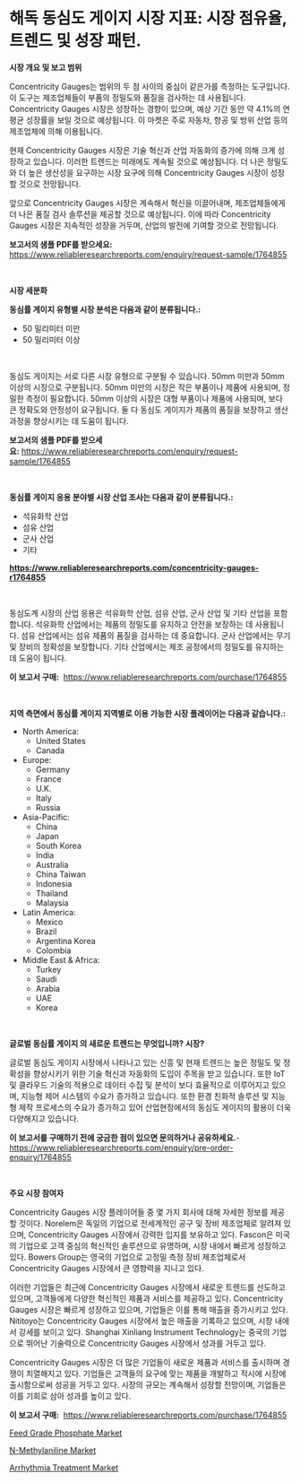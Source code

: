 <p><h1>해독 동심도 게이지 시장 지표: 시장 점유율, 트렌드 및 성장 패턴.</h1></p><p><strong>시장 개요 및 보고 범위</strong></p>
<p><p>Concentricity Gauges는 범위의 두 점 사이의 중심이 같은가를 측정하는 도구입니다. 이 도구는 제조업체들이 부품의 정밀도와 품질을 검사하는 데 사용됩니다. Concentricity Gauges 시장은 성장하는 경향이 있으며, 예상 기간 동안 약 4.1%의 연평균 성장률을 보일 것으로 예상됩니다. 이 마켓은 주로 자동차, 항공 및 방위 산업 등의 제조업체에 의해 이용됩니다.</p><p>현재 Concentricity Gauges 시장은 기술 혁신과 산업 자동화의 증가에 의해 크게 성장하고 있습니다. 이러한 트렌드는 미래에도 계속될 것으로 예상됩니다. 더 나은 정밀도와 더 높은 생산성을 요구하는 시장 요구에 의해 Concentricity Gauges 시장이 성장할 것으로 전망됩니다.</p><p>앞으로 Concentricity Gauges 시장은 계속해서 혁신을 이끌어내며, 제조업체들에게 더 나은 품질 검사 솔루션을 제공할 것으로 예상됩니다. 이에 따라 Concentricity Gauges 시장은 지속적인 성장을 거두며, 산업의 발전에 기여할 것으로 전망됩니다.</p></p>
<p><strong>보고서의 샘플 PDF를 받으세요:</strong> <a href="https://www.reliableresearchreports.com/enquiry/request-sample/1764855">https://www.reliableresearchreports.com/enquiry/request-sample/1764855</a></p>
<p>&nbsp;</p>
<p><strong>시장 세분화</strong></p>
<p><strong>동심률 게이지 유형별 시장 분석은 다음과 같이 분류됩니다.:</strong></p>
<p><ul><li>50 밀리미터 미만</li><li>50 밀리미터 이상</li></ul></p>
<p>&nbsp;</p>
<p><p>동심도 게이지는 서로 다른 시장 유형으로 구분될 수 있습니다. 50mm 미만과 50mm 이상의 시장으로 구분됩니다. 50mm 미만의 시장은 작은 부품이나 제품에 사용되며, 정밀한 측정이 필요합니다. 50mm 이상의 시장은 대형 부품이나 제품에 사용되며, 보다 큰 정확도와 안정성이 요구됩니다. 둘 다 동심도 게이지가 제품의 품질을 보장하고 생산 과정을 향상시키는 데 도움이 됩니다.</p></p>
<p><strong>보고서의 샘플 PDF를 받으세요:</strong>&nbsp;<a href="https://www.reliableresearchreports.com/enquiry/request-sample/1764855">https://www.reliableresearchreports.com/enquiry/request-sample/1764855</a></p>
<p>&nbsp;</p>
<p><strong> 동심률 게이지 응용 분야별 시장 산업 조사는 다음과 같이 분류됩니다.:</strong></p>
<p><ul><li>석유화학 산업</li><li>섬유 산업</li><li>군사 산업</li><li>기타</li></ul></p>
<p><strong><a href="https://www.reliableresearchreports.com/concentricity-gauges-r1764855">https://www.reliableresearchreports.com/concentricity-gauges-r1764855</a></strong></p>
<p>&nbsp;</p>
<p><p>동심도계 시장의 산업 응용은 석유화학 산업, 섬유 산업, 군사 산업 및 기타 산업을 포함합니다. 석유화학 산업에서는 제품의 정밀도를 유지하고 안전을 보장하는 데 사용됩니다. 섬유 산업에서는 섬유 제품의 품질을 검사하는 데 중요합니다. 군사 산업에서는 무기 및 장비의 정확성을 보장합니다. 기타 산업에서는 제조 공정에서의 정밀도를 유지하는 데 도움이 됩니다.</p></p>
<p><strong>이 보고서 구매:</strong>&nbsp; <a href="https://www.reliableresearchreports.com/purchase/1764855">https://www.reliableresearchreports.com/purchase/1764855</a></p>
<p>&nbsp;</p>
<p><strong>지역 측면에서 동심률 게이지 지역별로 이용 가능한 시장 플레이어는 다음과 같습니다.:</strong></p>
<p><ul>
    <li>
        North America:
        <ul>
            <li>United States</li>
            <li>Canada</li>
        </ul>
    </li>
    <li>
        Europe:
        <ul>
            <li>Germany</li>
            <li>France</li>
            <li>U.K.</li>
            <li>Italy</li>
            <li>Russia</li>
        </ul>
    </li>
    <li>
        Asia-Pacific:
        <ul>
            <li>China</li>
            <li>Japan</li>
            <li>South Korea</li>
            <li>India</li>
            <li>Australia</li>
            <li>China Taiwan</li>
            <li>Indonesia</li>
            <li>Thailand</li>
            <li>Malaysia</li>
        </ul>
    </li>
    <li>
        Latin America:
        <ul>
            <li>Mexico</li>
            <li>Brazil</li>
            <li>Argentina Korea</li>
            <li>Colombia</li>
        </ul>
    </li>
    <li>
        Middle East & Africa:
        <ul>
            <li>Turkey</li>
            <li>Saudi</li>
            <li>Arabia</li>
            <li>UAE</li>
            <li>Korea</li>
        </ul>
    </li>
    </ul></p>
<p>&nbsp;</p>
<p><strong>글로벌 동심률 게이지 의 새로운 트렌드는 무엇입니까? 시장?</strong></p>
<p><p>글로벌 동심도 게이지 시장에서 나타나고 있는 신흥 및 현재 트렌드는 높은 정밀도 및 정확성을 향상시키기 위한 기술 혁신과 자동화의 도입이 주목을 받고 있습니다. 또한 IoT 및 클라우드 기술의 적용으로 데이터 수집 및 분석이 보다 효율적으로 이루어지고 있으며, 지능형 제어 시스템의 수요가 증가하고 있습니다. 또한 환경 친화적 솔루션 및 지능형 제작 프로세스의 수요가 증가하고 있어 산업현장에서의 동심도 게이지의 활용이 더욱 다양해지고 있습니다.</p></p>
<p><strong>이 보고서를 구매하기 전에 궁금한 점이 있으면 문의하거나 공유하세요.</strong>- <a href="https://www.reliableresearchreports.com/enquiry/pre-order-enquiry/1764855">https://www.reliableresearchreports.com/enquiry/pre-order-enquiry/1764855</a></p>
<p>&nbsp;</p>
<p><strong>주요 시장 참여자</strong></p>
<p><p>Concentricity Gauges 시장 플레이어들 중 몇 가지 회사에 대해 자세한 정보를 제공할 것이다. Norelem은 독일의 기업으로 전세계적인 공구 및 장비 제조업체로 알려져 있으며, Concentricity Gauges 시장에서 강력한 입지를 보유하고 있다. Fascon은 미국의 기업으로 고객 중심의 혁신적인 솔루션으로 유명하며, 시장 내에서 빠르게 성장하고 있다. Bowers Group는 영국의 기업으로 고정밀 측정 장비 제조업체로서 Concentricity Gauges 시장에서 큰 영향력을 지니고 있다.</p><p>이러한 기업들은 최근에 Concentricity Gauges 시장에서 새로운 트렌드를 선도하고 있으며, 고객들에게 다양한 혁신적인 제품과 서비스를 제공하고 있다. Concentricity Gauges 시장은 빠르게 성장하고 있으며, 기업들은 이를 통해 매출을 증가시키고 있다. Nititoyo는 Concentricity Gauges 시장에서 높은 매출을 기록하고 있으며, 시장 내에서 강세를 보이고 있다. Shanghai Xinliang Instrument Technology는 중국의 기업으로 뛰어난 기술력으로 Concentricity Gauges 시장에서 성과를 거두고 있다.</p><p>Concentricity Gauges 시장은 더 많은 기업들이 새로운 제품과 서비스를 출시하며 경쟁이 치열해지고 있다. 기업들은 고객들의 요구에 맞는 제품을 개발하고 적시에 시장에 출시함으로써 성공을 거두고 있다. 시장의 규모는 계속해서 성장할 전망이며, 기업들은 이를 기회로 삼아 성과를 높이고 있다.</p></p>
<p><strong>이 보고서 구매:</strong>&nbsp;&nbsp;<a href="https://www.reliableresearchreports.com/purchase/1764855">https://www.reliableresearchreports.com/purchase/1764855</a></p>
<p><p><a href="https://www.linkedin.com/pulse/feed-grade-phosphate-market-offer-valuable-insights-mjcge?trackingId=Py6IpZn7VBdJQyVVMpZ79Q%3D%3D">Feed Grade Phosphate Market</a></p><p><a href="https://www.linkedin.com/pulse/global-n-methylaniline-market-size-trends-insights-projections-hd6fe?trackingId=%2B8Ls5Tnnna7bUFi%2FcBghoQ%3D%3D">N-Methylaniline Market</a></p><p><a href="https://github.com/lataunyatinikmelvin59ilbd0dv/Market-Research-Report-List-2/blob/main/arrhythmia-treatment-market.md">Arrhythmia Treatment Market</a></p></p>